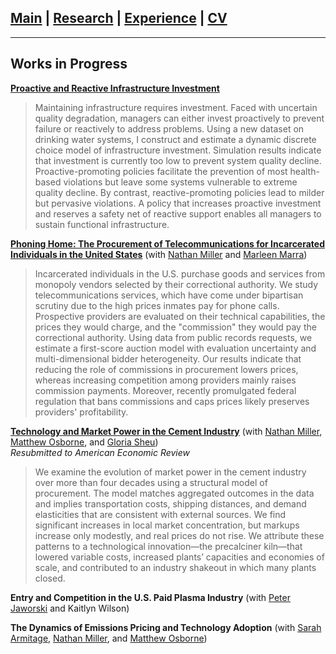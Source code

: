 ## [Main](https://gsileo.github.io/) | [Research](/research.html) | [Experience](/experience.html) | [CV](/cv/sileo_cv.pdf)

* * *

## Works in Progress
**[Proactive and Reactive Infrastructure Investment](/papers/Sileo_ProactiveReactive.pdf)**
>Maintaining infrastructure requires investment. Faced with uncertain quality degradation, managers can either invest proactively to prevent failure or reactively to address problems. Using a new dataset on drinking water systems, I construct and estimate a dynamic discrete choice model of infrastructure investment. Simulation results indicate that investment is currently too low to prevent system quality decline. Proactive-promoting policies facilitate the prevention of most health-based violations but leave some systems vulnerable to extreme quality decline. By contrast, reactive-promoting policies lead to milder but pervasive violations. A policy that increases proactive investment and reserves a safety net of reactive support enables all managers to sustain functional infrastructure.

**[Phoning Home: The Procurement of Telecommunications for Incarcerated Individuals in the United States](/papers/prisonphones.pdf)** (with [Nathan Miller](http://www.nathanhmiller.org/) and [Marleen Marra](https://www.marleenmarra.nl/))
>Incarcerated individuals in the U.S. purchase goods and services from monopoly vendors selected by their correctional authority. We study telecommunications services, which have come under bipartisan scrutiny due to the high prices inmates pay for phone calls. Prospective providers are evaluated on their technical capabilities, the prices they would charge, and the "commission" they would pay the correctional authority. Using data from public records requests, we estimate a first-score auction model with evaluation uncertainty and multi-dimensional bidder heterogeneity. Our results indicate that reducing the role of commissions in procurement lowers prices, whereas increasing competition among providers mainly raises commission payments. Moreover, recently promulgated federal regulation that bans commissions and caps prices likely preserves providers' profitability.

**[Technology and Market Power in the Cement Industry](/papers/moss_cement_markups.pdf)** (with [Nathan Miller](http://www.nathanhmiller.org/), [Matthew Osborne](https://sites.google.com/site/matthewosborne/), and [Gloria Sheu](https://sites.google.com/site/gloriaysheu/))   
*Resubmitted to American Economic Review*
>We examine the evolution of market power in the cement industry over more than four decades using a structural model of procurement. The model matches aggregated outcomes in the data and implies transportation costs, shipping distances, and demand elasticities that are consistent with external sources. We find significant increases in local market concentration, but markups increase only modestly, and real prices do not rise. We attribute these patterns to a technological innovation—the precalciner kiln—that lowered variable costs, increased plants’ capacities and economies of scale, and contributed to an industry shakeout in which many plants closed.

**Entry and Competition in the U.S. Paid Plasma Industry** (with [Peter Jaworski](https://gufaculty360.georgetown.edu/s/contact/00336000014TksCAAS/peter-jaworski) and Kaitlyn Wilson)

**The Dynamics of Emissions Pricing and Technology Adoption** (with [Sarah Armitage](https://www.sarah-armitage.com/home), [Nathan Miller](http://www.nathanhmiller.org/), and [Matthew Osborne](https://sites.google.com/site/matthewosborne/))
